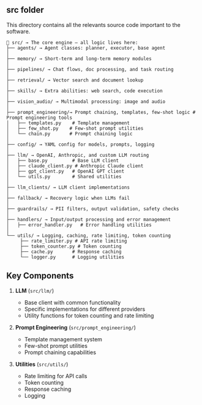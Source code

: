 ## src folder

This directory contains all the relevants source code important to the software.

```
📁 src/ → The core engine — all logic lives here:
├── agents/ → Agent classes: planner, executor, base agent
│
├── memory/ → Short-term and long-term memory modules
│
├── pipelines/ → Chat flows, doc processing, and task routing
│
├── retrieval/ → Vector search and document lookup
│
├── skills/ → Extra abilities: web search, code execution
│
├── vision_audio/ → Multimodal processing: image and audio
│
├── prompt_engineering/→ Prompt chaining, templates, few-shot logic # Prompt engineering tools
│   ├── templates.py    # Template management
│   ├── few_shot.py    # Few-shot prompt utilities
│   └── chain.py       # Prompt chaining logic
│
├── config/ → YAML config for models, prompts, logging
│
├── llm/ → OpenAI, Anthropic, and custom LLM routing
│   ├── base.py         # Base LLM client
│   ├── claude_client.py # Anthropic Claude client
│   ├── gpt_client.py   # OpenAI GPT client
│   └── utils.py        # Shared utilities
│
├── llm_clients/ → LLM client implementations
│
├── fallback/ → Recovery logic when LLMs fail
│
├── guardrails/ → PII filters, output validation, safety checks
│
├── handlers/ → Input/output processing and error management
│   ├── error_handler.py   # Error handling utilities
│
└── utils/ → Logging, caching, rate limiting, token counting
     ├── rate_limiter.py # API rate limiting
     ├── token_counter.py # Token counting
     ├── cache.py       # Response caching
     └── logger.py      # Logging utilities

```

## Key Components

1. **LLM** (`src/llm/`)
   - Base client with common functionality
   - Specific implementations for different providers
   - Utility functions for token counting and rate limiting

2. **Prompt Engineering** (`src/prompt_engineering/`)
   - Template management system
   - Few-shot prompt utilities
   - Prompt chaining capabilities

3. **Utilities** (`src/utils/`)
   - Rate limiting for API calls
   - Token counting
   - Response caching
   - Logging
